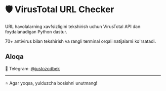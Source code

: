 # 🛡️ VirusTotal URL Checker

URL havolalarning xavfsizligini tekshirish uchun VirusTotal API dan foydalanadigan Python dastur.

70+ antivirus bilan tekshirish va rangli terminal orqali natijalarni ko'rsatadi.

## Aloqa

📱 Telegram: [@justozodbek](https://t.me/justozodbek)

---

⭐ Agar yoqsa, yulduzcha bosishni unutmang!
